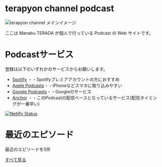 # terapyon channel podcast

![terapyon channel メインイメージ](/terada-uspycon2019.jpg)

ここは Manabu TERADA が個人で行っている Podcast の Web サイトです。

# Podcastサービス

登録は以下のいずれかのサービスからお願いします。

- <a href="https://open.spotify.com/show/3F1JJCqbBzmNQhSibjvzKZ"><i class="fab fa-spotify"></i></a> [Spotify](https://open.spotify.com/show/3F1JJCqbBzmNQhSibjvzKZ) ・・Spotifyプレミアアカウントの方におすすめ
- <a href="https://podcasts.apple.com/jp/podcast/manabu-terada/id1501371621"><i class="fas fa-podcast"></i></a>  [Apple Podcasts](https://podcasts.apple.com/jp/podcast/manabu-terada/id1501371621)・・iPhoneなどスマホに取り込みやすい
- [Google Podcasts](https://www.google.com/podcasts?feed=aHR0cHM6Ly9hbmNob3IuZm0vcy8xNDQ4MGUwNC9wb2RjYXN0L3Jzcw==)・・Googleのサービス
- [Anchor](https://anchor.fm/terapyon) ・・このPodcastの配信ベースとなっているサービス(配信タイミングが一番早い)

[![Netlify Status](https://api.netlify.com/api/v1/badges/34b25bd1-eb5c-496b-8de1-8ed11acb0278/deploy-status)](https://app.netlify.com/sites/upbeat-cray-0519df/deploys)


# 最近のエピソード

最近のエピソードを5件


<RecentEpisodes :pages="this.$site.pages" :prefix="'/episodes/'" :limit="5"/>

[すべて見る](/episodes/)
